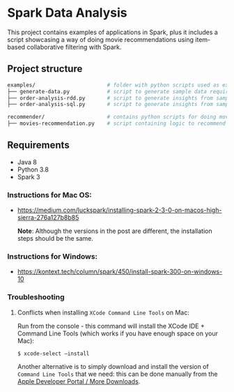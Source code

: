 # Spark Data Analysis

This project contains examples of applications in Spark, plus it includes a script showcasing a way of doing movie recommendations using item-based collaborative filtering with Spark.

## Project structure

```bash
examples/                       # folder with python scripts used as examples
├── generate-data.py            # script to generate sample data required by all the examples scripts under this folder
├── order-analysis-rdd.py       # script to generate insights from sample data using RDDs
├── order-analysis-sql.py       # script to generate insights from sample data using SQL (DataFrames)

recommender/                    # contains python scripts for doing movie recommendation
├── movies-recommendation.py    # script containing logic to recommend movies using item-based collaborative filtering with Spark
```

## Requirements

- Java 8
- Python 3.8
- Spark 3

### Instructions for Mac OS:

- https://medium.com/luckspark/installing-spark-2-3-0-on-macos-high-sierra-276a127b8b85

    **Note**: Although the versions in the post are different, the installation steps should be the same.

### Instructions for Windows:

- https://kontext.tech/column/spark/450/install-spark-300-on-windows-10

### Troubleshooting

1. Conflicts when installing `XCode Command Line Tools` on Mac:

    Run from the console - this command will install the XCode IDE + Command Line Tools (which works if you have enough space on your Mac):
    ```
    $ xcode-select –install
    ```
   
    Another alternative is to simply download and install the version of `Command Line Tools` that we need: this can be done manually from the [Apple Developer Portal / More Downloads](https://developer.apple.com/download/all/?q=xcode).




